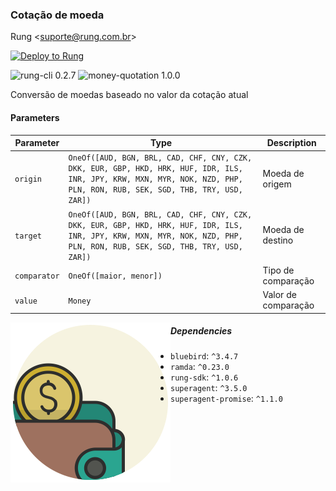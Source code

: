### Cotação de moeda

Rung &lt;suporte@rung.com.br&gt;

[![Deploy to Rung](https://i.imgur.com/uijt57R.png)](https://app.rung.com.br/integrations/money-quotation/customize)

![rung-cli 0.2.7](https://img.shields.io/badge/rung--cli-0.2.7-blue.svg?style=flat-square)
![money-quotation 1.0.0](https://img.shields.io/badge/money--quotation-1.0.0-green.svg?style=flat-square)

Conversão de moedas baseado no valor da cotação atual

#### Parameters

|Parameter | Type | Description |
|----------|------|-------------|
| `origin` | `OneOf([AUD, BGN, BRL, CAD, CHF, CNY, CZK, DKK, EUR, GBP, HKD, HRK, HUF, IDR, ILS, INR, JPY, KRW, MXN, MYR, NOK, NZD, PHP, PLN, RON, RUB, SEK, SGD, THB, TRY, USD, ZAR])` | Moeda de origem |
| `target` | `OneOf([AUD, BGN, BRL, CAD, CHF, CNY, CZK, DKK, EUR, GBP, HKD, HRK, HUF, IDR, ILS, INR, JPY, KRW, MXN, MYR, NOK, NZD, PHP, PLN, RON, RUB, SEK, SGD, THB, TRY, USD, ZAR])` | Moeda de destino |
| `comparator` | `OneOf([maior, menor])` | Tipo de comparação |
| `value` | `Money` | Valor de comparação |

<img align="left" width="256" src="./icon.png" />

##### Dependencies

- `bluebird`: `^3.4.7`
- `ramda`: `^0.23.0`
- `rung-sdk`: `^1.0.6`
- `superagent`: `^3.5.0`
- `superagent-promise`: `^1.1.0`

